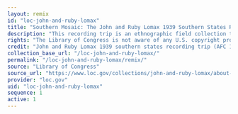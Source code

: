 ```yaml
---
layout: remix
id: "loc-john-and-ruby-lomax"
title: "Southern Mosaic: The John and Ruby Lomax 1939 Southern States Recording Trip"
description: "This recording trip is an ethnographic field collection that includes nearly 700 sound recordings, as well as fieldnotes, dust jackets, and other manuscripts documenting a three-month, 6,502-mile trip through the southern United States."
rights: "The Library of Congress is not aware of any U.S. copyright protection (see Title 17, U.S.C.) or any other restrictions in the material in this collection. Users should keep in mind that the Library of Congress is providing access to these materials strictly for educational and research purposes. The written permission of the copyright owners and/or other holders of rights (such as publicity and/or privacy rights) is required for distribution, reproduction, or other use of protected items beyond that allowed by fair use or other statutory exemptions. Responsibility for making an independent legal assessment of an item and securing any necessary permissions ultimately rests with persons desiring to use the item."
credit: "John and Ruby Lomax 1939 southern states recording trip (AFC 1939/001), American Folklife Center, Library of Congress"
collection_base_url: "/loc-john-and-ruby-lomax/"
permalink: "/loc-john-and-ruby-lomax/remix/"
source: "Library of Congress"
source_url: "https://www.loc.gov/collections/john-and-ruby-lomax/about-this-collection/"
provider: "loc.gov"
uid: "loc-john-and-ruby-lomax"
sequence: 1
active: 1
---
```

